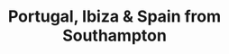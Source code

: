 ---
category: mediterranean
title: Portugal, Ibiza & Spain from Southampton
class: portugal-ibiza-&and-spain-from-southampton
cruiseline: P&O Cruises, Ventura
special-info: Last minute Special offer
price: 686
nights: 12
cruise-url: http://www.planetcruise.co.uk/po-cruises/ventura/06-may-2016/97437?referrersiteid=970
---
